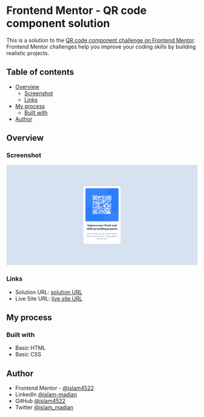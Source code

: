 # Frontend Mentor - QR code component solution

This is a solution to the [QR code component challenge on Frontend Mentor](https://www.frontendmentor.io/challenges/qr-code-component-iux_sIO_H). Frontend Mentor challenges help you improve your coding skills by building realistic projects. 

## Table of contents

- [Overview](#overview)
  - [Screenshot](#screenshot)
  - [Links](#links)
- [My process](#my-process)
  - [Built with](#built-with)
- [Author](#author)

## Overview

### Screenshot

![](images/screenshot.png)


### Links

- Solution URL: [solution URL](https://github.com/islam4522/FrontEnd-Mentor/tree/master/qr-code-component-main)
- Live Site URL: [live site URL](https://islam4522.github.io/FrontEnd-Mentor/qr-code-component-main/)

## My process

### Built with

- Basic HTML
- Basic CSS 


## Author

- Frontend Mentor - [@islam4522](https://www.frontendmentor.io/profile/islam4522)
- LinkedIn [@islam-madian](https://www.linkedin.com/in/islam-madian/)
- GitHub [@islam4522](https://www.github.com/islam4522)
- Twitter [@islam_madian](https://www.twitter.com/islam_madian)
